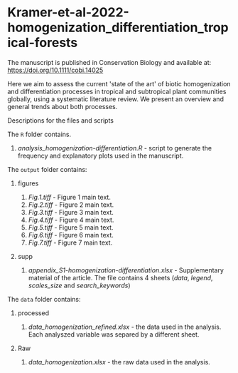 # Kramer-et-al-2022-homogenization_differentiation_tropical-forests

The manuscript is published in Conservation Biology and available at: https://doi.org/10.1111/cobi.14025

Here we aim to assess the current 'state of the art' of biotic homogenization and differentiation processes in tropical and subtropical plant communities globally, using a systematic literature review. We present an overview and general trends about both processes.

Descriptions for the files and scripts

The `R` folder contains.

1. *analysis_homogenization-differentiation.R* - script to generate the frequency and explanatory plots used in the manuscript.


The `output` folder contains:

1. figures
    1. *Fig.1.tiff* - Figure 1 main text.
    2. *Fig.2.tiff* - Figure 2 main text.
    3. *Fig.3.tiff* - Figure 3 main text.
    4. *Fig.4.tiff* - Figure 4 main text.
    5. *Fig.5.tiff* - Figure 5 main text.
    6. *Fig.6.tiff* - Figure 6 main text.
    7. *Fig.7.tiff* - Figure 7 main text.

2. supp
   1. *appendix_S1-homogenization-differentiation.xlsx* - Supplementary material of the article. The file contains 4 sheets (*data*, *legend*, *scales_size* and *search_keywords*)


The `data` folder contains:

1. processed
    1. *data_homogenization_refined.xlsx* - the data used in the analysis. Each analyszed variable was separed by a different sheet.


1. Raw
    1. *data_homogenization.xlsx* - the raw data used in the analysis.
